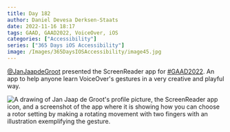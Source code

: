 ```yaml
---
title: Day 182
author: Daniel Devesa Derksen-Staats
date: 2022-11-16 18:17
tags: GAAD, GAAD2022, VoiceOver, iOS
categories: ["Accessibility"]
series: ["365 Days iOS Accessibility"]
image: /Images/365DaysIOSAccessibility/image45.jpg
---
```


[@JanJaapdeGroot](https://twitter.com/JanJaapdeGroot) presented the ScreenReader app for [#GAAD2022](365-days-ios-accessibility/tag/gaad2022/). An app to help anyone learn VoiceOver's gestures in a very creative and playful way.

![A drawing of Jan Jaap de Groot's profile picture, the ScreenReader app icon, and a screenshot of the app where it is showing how you can choose a rotor setting by making a rotating movement with two fingers with an illustration exemplifying the gesture.](/Images/365DaysIOSAccessibility/image45.jpg)